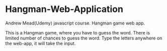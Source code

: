 # Hangman-Web-Application
Andrew Mead(Udemy) javascript course. Hangman game web app.

This is a Hangman game, where you have to guess the word.
There is limited number of chances to guess the word.
Type the letters anywhere on the web-app, it will take the input.
